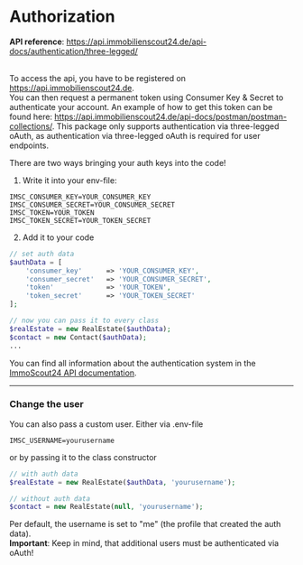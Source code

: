 # Authorization

**API reference**: https://api.immobilienscout24.de/api-docs/authentication/three-legged/
<br><br>

To access the api, you have to be registered on https://api.immobilienscout24.de.
<br>
You can then request a permanent token using Consumer Key & Secret to authenticate your account. An example of how to
get this token can be found here: https://api.immobilienscout24.de/api-docs/postman/postman-collections/. This package
only supports authentication via three-legged oAuth, as authentication via three-legged oAuth is required for user
endpoints.

There are two ways bringing your auth keys into the code!

1. Write it into your env-file:

```dotenv
IMSC_CONSUMER_KEY=YOUR_CONSUMER_KEY
IMSC_CONSUMER_SECRET=YOUR_CONSUMER_SECRET
IMSC_TOKEN=YOUR_TOKEN
IMSC_TOKEN_SECRET=YOUR_TOKEN_SECRET
```

2. Add it to your code

```php
// set auth data
$authData = [
    'consumer_key'      => 'YOUR_CONSUMER_KEY',
    'consumer_secret'   => 'YOUR_CONSUMER_SECRET',
    'token'             => 'YOUR_TOKEN',
    'token_secret'      => 'YOUR_TOKEN_SECRET'
];

// now you can pass it to every class
$realEstate = new RealEstate($authData);
$contact = new Contact($authData);
...
```

You can find all information about the authentication system in
the [ImmoScout24 API documentation](https://api.immobilienscout24.de/api-docs/authentication/introduction/).

<hr>

### Change the user

You can also pass a custom user. Either via .env-file

```dotenv
IMSC_USERNAME=yourusername
```

or by passing it to the class constructor

```php
// with auth data
$realEstate = new RealEstate($authData, 'yourusername');

// without auth data
$contact = new RealEstate(null, 'yourusername');
```

Per default, the username is set to "me" (the profile that created the auth data).
<br>
**Important**: Keep in mind, that additional users must be authenticated via oAuth!
